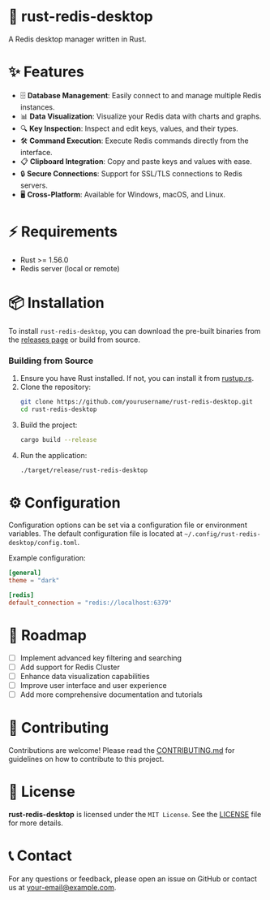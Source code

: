 # 🚀 rust-redis-desktop

A Redis desktop manager written in Rust.

# ✨ Features

- 🗄️ **Database Management**: Easily connect to and manage multiple Redis instances.
- 📊 **Data Visualization**: Visualize your Redis data with charts and graphs.
- 🔍 **Key Inspection**: Inspect and edit keys, values, and their types.
- 🛠️ **Command Execution**: Execute Redis commands directly from the interface.
- 📋 **Clipboard Integration**: Copy and paste keys and values with ease.
- 🔒 **Secure Connections**: Support for SSL/TLS connections to Redis servers.
- 🖥️ **Cross-Platform**: Available for Windows, macOS, and Linux.

# ⚡️ Requirements

- Rust >= 1.56.0
- Redis server (local or remote)

# 📦 Installation

To install `rust-redis-desktop`, you can download the pre-built binaries from the [releases page](https://github.com/yourusername/rust-redis-desktop/releases) or build from source.

### Building from Source

1. Ensure you have Rust installed. If not, you can install it from [rustup.rs](https://rustup.rs/).
2. Clone the repository:
    ```sh
    git clone https://github.com/yourusername/rust-redis-desktop.git
    cd rust-redis-desktop
    ```
3. Build the project:
    ```sh
    cargo build --release
    ```
4. Run the application:
    ```sh
    ./target/release/rust-redis-desktop
    ```

# ⚙️ Configuration

Configuration options can be set via a configuration file or environment variables. The default configuration file is located at `~/.config/rust-redis-desktop/config.toml`.

Example configuration:
```toml
[general]
theme = "dark"

[redis]
default_connection = "redis://localhost:6379"
```

# 📝 Roadmap

- [ ] Implement advanced key filtering and searching
- [ ] Add support for Redis Cluster
- [ ] Enhance data visualization capabilities
- [ ] Improve user interface and user experience
- [ ] Add more comprehensive documentation and tutorials

# 🤝 Contributing

Contributions are welcome! Please read the [CONTRIBUTING.md](https://github.com/yourusername/rust-redis-desktop/blob/main/CONTRIBUTING.md) for guidelines on how to contribute to this project.

# 🔑 License

**rust-redis-desktop** is licensed under the `MIT License`. See the [LICENSE](https://github.com/yourusername/rust-redis-desktop/blob/main/LICENSE) file for more details.

# 📞 Contact

For any questions or feedback, please open an issue on GitHub or contact us at [your-email@example.com](mailto:your-email@example.com).

